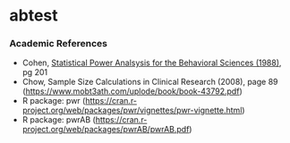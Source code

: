 # abtest

### Academic References
* Cohen, [Statistical Power Analsysis for the Behavioral Sciences (1988)](http://www.utstat.toronto.edu/~brunner/oldclass/378f16/readings/CohenPower.pdf), pg 201
* Chow, Sample Size Calculations in Clinical Research (2008), page 89 (https://www.mobt3ath.com/uplode/book/book-43792.pdf)
* R package: pwr (https://cran.r-project.org/web/packages/pwr/vignettes/pwr-vignette.html)
* R package: pwrAB (https://cran.r-project.org/web/packages/pwrAB/pwrAB.pdf)

